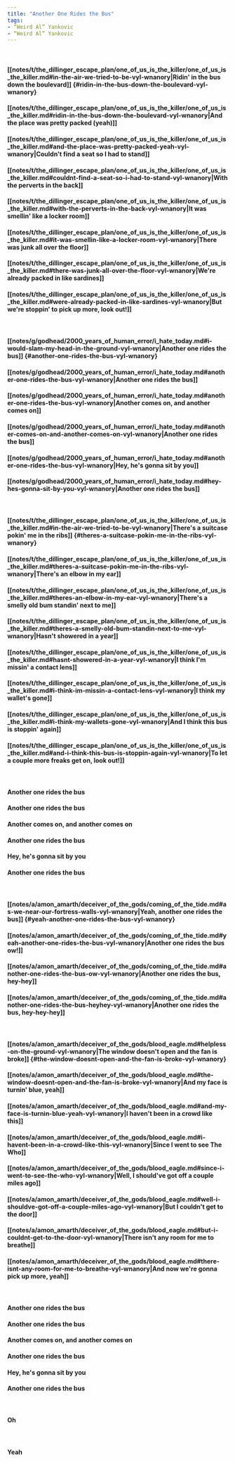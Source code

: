 ```yaml
---
title: "Another One Rides the Bus"
tags:
- “Weird Al” Yankovic
- “Weird Al” Yankovic
---
```

&nbsp;
#### [[notes/t/the_dillinger_escape_plan/one_of_us_is_the_killer/one_of_us_is_the_killer.md#in-the-air-we-tried-to-be-vyl-wnanory|Ridin' in the bus down the boulevard]] {#ridin-in-the-bus-down-the-boulevard-vyl-wnanory}
#### [[notes/t/the_dillinger_escape_plan/one_of_us_is_the_killer/one_of_us_is_the_killer.md#ridin-in-the-bus-down-the-boulevard-vyl-wnanory|And the place was pretty packed (yeah)]]
#### [[notes/t/the_dillinger_escape_plan/one_of_us_is_the_killer/one_of_us_is_the_killer.md#and-the-place-was-pretty-packed-yeah-vyl-wnanory|Couldn't find a seat so I had to stand]]
#### [[notes/t/the_dillinger_escape_plan/one_of_us_is_the_killer/one_of_us_is_the_killer.md#couldnt-find-a-seat-so-i-had-to-stand-vyl-wnanory|With the perverts in the back]]
#### [[notes/t/the_dillinger_escape_plan/one_of_us_is_the_killer/one_of_us_is_the_killer.md#with-the-perverts-in-the-back-vyl-wnanory|It was smellin' like a locker room]]
#### [[notes/t/the_dillinger_escape_plan/one_of_us_is_the_killer/one_of_us_is_the_killer.md#it-was-smellin-like-a-locker-room-vyl-wnanory|There was junk all over the floor]]
#### [[notes/t/the_dillinger_escape_plan/one_of_us_is_the_killer/one_of_us_is_the_killer.md#there-was-junk-all-over-the-floor-vyl-wnanory|We're already packed in like sardines]]
#### [[notes/t/the_dillinger_escape_plan/one_of_us_is_the_killer/one_of_us_is_the_killer.md#were-already-packed-in-like-sardines-vyl-wnanory|But we're stoppin' to pick up more, look out!]]
&nbsp;
#### [[notes/g/godhead/2000_years_of_human_error/i_hate_today.md#i-would-slam-my-head-in-the-ground-vyl-wnanory|Another one rides the bus]] {#another-one-rides-the-bus-vyl-wnanory}
#### [[notes/g/godhead/2000_years_of_human_error/i_hate_today.md#another-one-rides-the-bus-vyl-wnanory|Another one rides the bus]]
#### [[notes/g/godhead/2000_years_of_human_error/i_hate_today.md#another-one-rides-the-bus-vyl-wnanory|Another comes on, and another comes on]]
#### [[notes/g/godhead/2000_years_of_human_error/i_hate_today.md#another-comes-on-and-another-comes-on-vyl-wnanory|Another one rides the bus]]
#### [[notes/g/godhead/2000_years_of_human_error/i_hate_today.md#another-one-rides-the-bus-vyl-wnanory|Hey, he's gonna sit by you]]
#### [[notes/g/godhead/2000_years_of_human_error/i_hate_today.md#hey-hes-gonna-sit-by-you-vyl-wnanory|Another one rides the bus]]
&nbsp;
#### [[notes/t/the_dillinger_escape_plan/one_of_us_is_the_killer/one_of_us_is_the_killer.md#in-the-air-we-tried-to-be-vyl-wnanory|There's a suitcase pokin' me in the ribs]] {#theres-a-suitcase-pokin-me-in-the-ribs-vyl-wnanory}
#### [[notes/t/the_dillinger_escape_plan/one_of_us_is_the_killer/one_of_us_is_the_killer.md#theres-a-suitcase-pokin-me-in-the-ribs-vyl-wnanory|There's an elbow in my ear]]
#### [[notes/t/the_dillinger_escape_plan/one_of_us_is_the_killer/one_of_us_is_the_killer.md#theres-an-elbow-in-my-ear-vyl-wnanory|There's a smelly old bum standin' next to me]]
#### [[notes/t/the_dillinger_escape_plan/one_of_us_is_the_killer/one_of_us_is_the_killer.md#theres-a-smelly-old-bum-standin-next-to-me-vyl-wnanory|Hasn't showered in a year]]
#### [[notes/t/the_dillinger_escape_plan/one_of_us_is_the_killer/one_of_us_is_the_killer.md#hasnt-showered-in-a-year-vyl-wnanory|I think I'm missin' a contact lens]]
#### [[notes/t/the_dillinger_escape_plan/one_of_us_is_the_killer/one_of_us_is_the_killer.md#i-think-im-missin-a-contact-lens-vyl-wnanory|I think my wallet's gone]]
#### [[notes/t/the_dillinger_escape_plan/one_of_us_is_the_killer/one_of_us_is_the_killer.md#i-think-my-wallets-gone-vyl-wnanory|And I think this bus is stoppin' again]]
#### [[notes/t/the_dillinger_escape_plan/one_of_us_is_the_killer/one_of_us_is_the_killer.md#and-i-think-this-bus-is-stoppin-again-vyl-wnanory|To let a couple more freaks get on, look out!]]
&nbsp;
#### Another one rides the bus
#### Another one rides the bus
#### Another comes on, and another comes on
#### Another one rides the bus
#### Hey, he's gonna sit by you
#### Another one rides the bus
&nbsp;
#### [[notes/a/amon_amarth/deceiver_of_the_gods/coming_of_the_tide.md#as-we-near-our-fortress-walls-vyl-wnanory|Yeah, another one rides the bus]] {#yeah-another-one-rides-the-bus-vyl-wnanory}
#### [[notes/a/amon_amarth/deceiver_of_the_gods/coming_of_the_tide.md#yeah-another-one-rides-the-bus-vyl-wnanory|Another one rides the bus ow!]]
#### [[notes/a/amon_amarth/deceiver_of_the_gods/coming_of_the_tide.md#another-one-rides-the-bus-ow-vyl-wnanory|Another one rides the bus, hey-hey]]
#### [[notes/a/amon_amarth/deceiver_of_the_gods/coming_of_the_tide.md#another-one-rides-the-bus-heyhey-vyl-wnanory|Another one rides the bus, hey-hey-hey]]
&nbsp;
#### [[notes/a/amon_amarth/deceiver_of_the_gods/blood_eagle.md#helpless-on-the-ground-vyl-wnanory|The window doesn't open and the fan is broke]] {#the-window-doesnt-open-and-the-fan-is-broke-vyl-wnanory}
#### [[notes/a/amon_amarth/deceiver_of_the_gods/blood_eagle.md#the-window-doesnt-open-and-the-fan-is-broke-vyl-wnanory|And my face is turnin' blue, yeah]]
#### [[notes/a/amon_amarth/deceiver_of_the_gods/blood_eagle.md#and-my-face-is-turnin-blue-yeah-vyl-wnanory|I haven't been in a crowd like this]]
#### [[notes/a/amon_amarth/deceiver_of_the_gods/blood_eagle.md#i-havent-been-in-a-crowd-like-this-vyl-wnanory|Since I went to see The Who]]
#### [[notes/a/amon_amarth/deceiver_of_the_gods/blood_eagle.md#since-i-went-to-see-the-who-vyl-wnanory|Well, I should've got off a couple miles ago]]
#### [[notes/a/amon_amarth/deceiver_of_the_gods/blood_eagle.md#well-i-shouldve-got-off-a-couple-miles-ago-vyl-wnanory|But I couldn't get to the door]]
#### [[notes/a/amon_amarth/deceiver_of_the_gods/blood_eagle.md#but-i-couldnt-get-to-the-door-vyl-wnanory|There isn't any room for me to breathe]]
#### [[notes/a/amon_amarth/deceiver_of_the_gods/blood_eagle.md#there-isnt-any-room-for-me-to-breathe-vyl-wnanory|And now we're gonna pick up more, yeah]]
&nbsp;
#### Another one rides the bus
#### Another one rides the bus
#### Another comes on, and another comes on
#### Another one rides the bus
#### Hey, he's gonna sit by you
#### Another one rides the bus
&nbsp;
#### Oh
&nbsp;
#### Yeah
